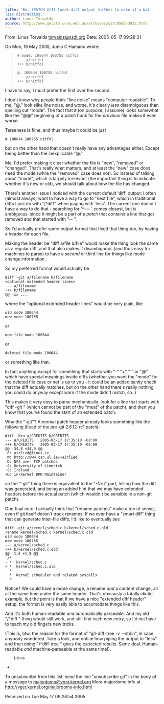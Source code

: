 ```yaml
---
title: 'Re: [PATCH 2/4] Tweak diff output further to make it a bit
less distracting.'
author: Linus Torvalds
source: http://www.gelato.unsw.edu.au/archives/git/0505/3812.html
---
```


From: Linus Torvalds <torvalds@osdl.org>
Date: 2005-05-17 09:28:31

On Mon, 16 May 2005, Junio C Hamano wrote:

>     # mode: 100644 100755 nitfol
>     --- a/nitfol
>     +++ b/nitfol

>     @. 100644 100755 nitfol
>     --- a/nitfol
>     +++ b/nitfol

I have to say, I muct prefer the first over the second.

I don't know why people think "line noise" means "computer readable".  To
me, "@." look slike line noise, and worse, it's clearly _less_
disambiguous than spelling out "mode". The fact that it (on purpose, I
assume) looks somewhat like the "@@" beginning of a patch hunk for the
_previous_ file makes it even worse.

Terseness is filne, and thus maybe it could be just

	# 100644 100755 nitfol

but on the other hand that doesn't really have any advantages either. 
Except being better than the inexplicable "@."

Me, I'd prefer making it clear whether the file is "new", "removed" or
"changed". That's really what matters, and at least the "new" case does
need the mode (while the "removed" case does not). So instead of talking
about "mode", which is largely irrelevant (the important thing is to
indicate whether it's new or old), we should talk about how the file has
changed.

There's another issue I noticed with the current default 'diff' output: I 
often (almost always) want to have a way to go to "next file", which in 
traditional diffs I just do with "/^diff" when paging with 'less'. The 
current one doesn't have a way to do that - searching for '^--- ' comes 
closest, but is ambiguous, since it might be a part of a _patch_ that 
contains a line that got removed and that started with "-- ".

So I'd actually prefer some output format that fixed that thing too, by 
having a header for each file.

Making the header be "diff a/file b/file" would make the thing look the 
same as a regular diff, and that also makes it disambiguous (and thus easy 
for machines to parse) to have a _second_ or third line for things like 
mode change information.

So my preferred format would actually be

	diff -git a/filename b/filename
	<optional extended header lines>
	--- a/filename
	+++ b/filename
	@@ -xx ....

where the "optional extended header lines" would be very plain, like

	old mode 100644
	new mode 100755

or

	new file mode 100644

or

	deleted file mode 100644

or something like that.

In fact anything _except_ for something that starts with "-" "+" " " or
"@"  which have special meanings inside diffs (whether you want the "mode"
for the deleted file case or not is up to you - it could be an added
sanity check that the diff actually matches, but on the other hand there's
really nothing you could do anyway except warn if the mode didn't match,
so..)

This makes it very easy to parse mechanically: look for a line that starts
with "diff -git " (which cannot be part of the "meat" of the patch), and
then you know that you've found the start of an extended patch.

Why the "-git"? A normal patch header already looks something like the 
following (head of the pre-git 2.6.12-rc1 patch):

	diff -Nru a/CREDITS b/CREDITS
	--- a/CREDITS   2005-03-17 17:35:10 -08:00
	+++ b/CREDITS   2005-03-17 17:35:10 -08:00
	@@ -34,8 +34,9 @@
	 E: airlied@linux.ie
	 W: http://www.csn.ul.ie/~airlied
	 D: NFS over TCP patches
	-S: University of Limerick
	-S: Ireland
	+D: in-kernel DRM Maintainer

so the "-git" thing there is equivalent to the "-Nru" part, telling how
the diff was generated, and being an added hint that we may have extended
headers before the actual patch (which wouldn't be sensible in a non-git
patch).

One final note: I actually think that "rename patches" make a ton of 
sense, even if git itself doesn't track renames. If we ever have a "smart 
diff" thing that can generate inter-file diffs, I'd like to eventually see

	diff -git a/kernel/sched.c b/kernel/sched.c.old
	rename kernel/sched.c kernel/sched.c.old
	old mode 100644
	new mode 100755
	--- a/kernel/sched.c
	+++ b/kernel/sched.c.old
	@@ -1,5 +1,5 @@
	 /*
	- *  kernel/sched.c
	+ *  kernel/sched.c.old
	  *
	  *  Kernel scheduler and related syscalls
	  *

Notice? We could have a mode change, a rename _and_ a content change, all
at the same time under the same header. That's obviously a totally idiotic
example, but the point is that if we have a nice "extended diff header"
setup, the format is very easily able to accomodate things like this.

And it's both human-readable _and_ automatically parseable. And my old 
"/^diff " thing would still work, and still find each new entry, so I'd 
not have to teach my old fingers new tricks.

(This is, btw, the reason for the format of "git-diff-tree -v --stdin", in 
case anybody wondered. Take a look, and notice how piping the output to 
"less" and then doing "/^diff-tree " gives the expected results. Same 
deal. Human-readable _and_ machine-parseable at the same time!).

		Linus

-
To unsubscribe from this list: send the line "unsubscribe git" in
the body of a message to majordomo@vger.kernel.org
More majordomo info at  http://vger.kernel.org/majordomo-info.html

Received on Tue May 17 09:26:54 2005
